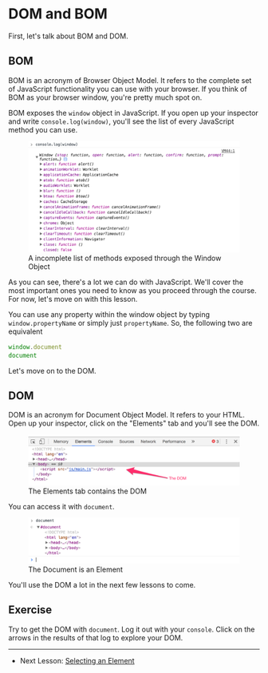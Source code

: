 # DOM and BOM

First, let's talk about BOM and DOM.

## BOM

BOM is an acronym of Browser Object Model. It refers to the complete set of JavaScript functionality you can use with your browser. If you think of BOM as your browser window, you're pretty much spot on.

BOM exposes the `window` object in JavaScript. If you open up your inspector and write `console.log(window)`, you'll see the list of every JavaScript method you can use.

<figure>
  <img src="../../images/dom-basics/dom-and-bom/window.png" alt="A incomplete list of methods exposed through the Window Object">
  <figcaption>A incomplete list of methods exposed through the Window Object</figcaption>
</figure>

As you can see, there's a lot we can do with JavaScript. We'll cover the most important ones you need to know as you proceed through the course. For now, let's move on with this lesson.

You can use any property within the window object by typing `window.propertyName` or simply just `propertyName`. So, the following two are equivalent

```js
window.document
document
```

Let's move on to the DOM.

## DOM

DOM is an acronym for Document Object Model. It refers to your HTML. Open up your inspector, click on the "Elements" tab and you'll see the DOM.

<figure>
  <img src="../../images/dom-basics/dom-and-bom/dom.png" alt="The Elements tab contains the DOM">
  <figcaption>The Elements tab contains the DOM</figcaption>
</figure>

You can access it with `document`.

<figure>
  <img src="../../images/dom-basics/dom-and-bom/document.png" alt="The Document is an Element">
  <figcaption>The Document is an Element</figcaption>
</figure>

You'll use the DOM a lot in the next few lessons to come.

## Exercise

Try to get the DOM with `document`. Log it out with your `console`. Click on the arrows in the results of that log to explore your DOM.

---

- Next Lesson: [Selecting an Element](02.selecting-an-element.md)
